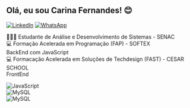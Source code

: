 ## Olá, eu sou Carina Fernandes! 😊
[![LinkedIn](https://img.shields.io/badge/LinkedIn-0077B5?style=for-the-badge&logo=linkedin&logoColor=white)](https://www.linkedin.com/in/carina-fernandes-968506142/) 
[![WhatsApp](https://img.shields.io/badge/WhatsApp-25D366?style=for-the-badge&logo=whatsapp&logoColor=white)](https://wa.me/5581999399920?text=Olá%2C%20)

👩🏻‍💻 Estudante de Análise e Desenvolvimento de Sistemas - SENAC </br>
💻 Formação Acelerada em Programação (FAP) - SOFTEX</br>
    BackEnd com JavaScript</br>
💻 Formacação Acelerada em Soluções de Techdesign (FAST) - CESAR SCHOOL </br>
    FrontEnd

<div style="display: inline_block"><img align="center" alt ="JavaScript" src="https://img.shields.io/badge/JavaScript-323330?style=for-the-badge&logo=javascript&logoColor=F7DF1E"/><div style="display: inline_block"><img align="center" alt ="MySQL" src="https://img.shields.io/badge/MySQL-005C84?style=for-the-badge&logo=mysql&logoColor=white"/> <div style="display: inline_block"><img align="center" alt ="MySQL" src="https://img.shields.io/badge/C%23-239120?style=for-the-badge&logo=c-sharp&logoColor=white"/>

